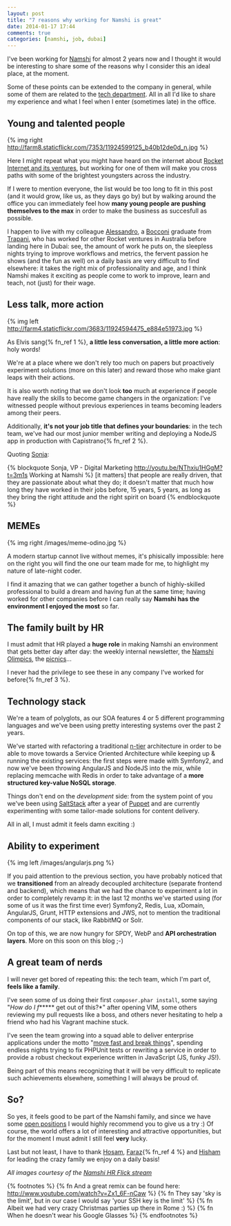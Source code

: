 ```yaml
---
layout: post
title: "7 reasons why working for Namshi is great"
date: 2014-01-17 17:44
comments: true
categories: [namshi, job, dubai]
---
```


I've been working for [Namshi](http://namshi.com) for almost 2
years now and I thought it would be interesting to share some
of the reasons why I consider this an ideal place, at the moment.

<!-- more -->

Some of these points can be extended to the company in general,
while some of them are related to the [tech department](http://tech.namshi.com).
All in all I'd like to share my experience and what I feel when
I enter (sometimes late) in the office.

## Young and talented people

{% img right http://farm8.staticflickr.com/7353/11924599125_b40b12de0d_n.jpg %}

Here I might repeat what you might have heard on the internet
about [Rocket Internet and its ventures](http://www.rocket-internet.de/ventures),
but working for one of them will make you cross paths with some
of the brightest youngsters across the industry.

If I were to mention everyone, the list would be too long to
fit in this post (and it would grow, like us, as they days go by)
but by walking around the office you can immediately feel
how **many young people are pushing themselves to the max** in
order to make the business as succesfull as possible.

I happen to live with my colleague
[Alessandro](http://ae.linkedin.com/in/casuccioalex),
a [Bocconi](http://www.unibocconi.eu/wps/wcm/connect/Bocconi/SitoPubblico_EN/Navigation+Tree/Home/)
graduate from [Trapani](http://en.wikipedia.org/wiki/Trapani),
who has worked for other Rocket ventures in Australia
before landing here in Dubai: see, the amount of work he puts on,
the sleepless nights trying to improve workflows and metrics,
the fervent passion he shows (and the fun as well) on a daily basis
are very difficult to find elsewhere: it takes the right mix
of professionality and age, and I think Namshi makes it
exciting as people come to work to improve, learn and teach,
not (just) for their wage.

## Less talk, more action

{% img left http://farm4.staticflickr.com/3683/11924594475_e884e51973.jpg %}

As Elvis sang{% fn_ref 1 %}, **a little less conversation,
a little more action**: holy words!

We're at a place where we don't rely too much on papers
but proactively experiment solutions (more on this later)
and reward those who make giant leaps with their actions.

It is also worth noting that we don't look **too** much at
experience if people have really the skills to become game changers
in the organization: I've witnessed people without previous
experiences in teams becoming leaders among their peers.

Additionally, **it's not your job title that defines your boundaries**:
in the tech team, we've had our most junior member writing and deploying
a NodeJS app in production with Capistrano{% fn_ref 2 %}.

Quoting [Sonja](ae.linkedin.com/in/sonjaneuber):

{% blockquote Sonja, VP - Digital Marketing http://youtu.be/NThxiu1HGgM?t=3m1s Working at Namshi %}
[it matters] that people are really driven, that they are passionate about what they do; it doesn't matter that much how long they have worked in their jobs before, 15 years, 5 years, as long as they bring the right attitude and the right spirit on board
{% endblockquote %}

## MEMEs

{% img right /images/meme-odino.jpg %}

A modern startup cannot live without memes, it's phisically impossible:
here on the right you will find the one our team made for me,
to highlight my nature of late-night coder.

I find it amazing that we can gather together a bunch
of highly-skilled professional to build a dream and having
fun at the same time; having worked for other companies before
I can really say **Namshi has the environment I enjoyed the most**
so far.

## The family built by HR

I must admit that HR played a **huge role** in making
Namshi an environment that gets better day after day:
the weekly internal newsletter, the
[Namshi Olimpics](http://www.flickr.com/photos/106891956@N06/sets/72157637043616496/),
the [picnics](http://www.flickr.com/photos/106891956@N06/sets/72157637897125985/)...

I never had the privilege to see these in any company
I've worked for before{% fn_ref 3 %}. 

## Technology stack

We're a team of polyglots, as our SOA features 4 or 5 different
programming languages and we've been using pretty interesting
systems over the past 2 years.

We've started with refactoring a traditional
[n-tier](http://en.wikipedia.org/wiki/Multitier_architecture)
architecture in order to be able to move towards a
Service Oriented Architecture while keeping up & running
the existing services: the first steps were made with
Symfony2, and now we've been throwing AngularJS and NodeJS
into the mix, while replacing memcache with Redis in order
to take advantage of a **more structured key-value NoSQL
storage**.

Things don't end on the *development* side: from the system point of you
we've been using [SaltStack](http://www.saltstack.com/) after a year of
[Puppet](http://puppetlabs.com/) and are currently experimenting with
some tailor-made solutions for content delivery.

All in all, I must admit it feels damn exciting :)

## Ability to experiment

{% img left /images/angularjs.png %}

If you paid attention to the previous section, you have probably
noticed that we **transitioned** from an already decoupled architecture
(separate frontend and backend), which means that we had the
chance to experiment a lot in order to completely revamp it:
in the last 12 months we've started using (for some of us
it was the first time ever) Symfony2, Redis, Lua, xDomain,
AngularJS, Grunt, HTTP extensions and JWS, not to mention the
traditional components of our stack, like RabbitMQ or Solr. 

On top of this, we are now hungry for SPDY, WebP
and **API orchestration layers**.
More on this soon on this blog ;-)

## A great team of nerds

I will never get bored of repeating this: the tech team, which
I'm part of, **feels like a family**.

I've seen some of us doing their first `composer.phar install`,
some saying "*How do I f****** get out of this?*" after
opening VIM, some others reviewing my pull requests like a boss,
and others never hesitating to help a friend who
had his Vagrant machine stuck.

I've seen the team growing into a squad able to deliver
enterprise applications under the motto
"[move fast and break things](http://www.theverge.com/2013/8/14/4621378/the-facebook-ification-of-instagram-begins-today)",
spending endless nights trying to fix PHPUnit tests or
rewriting a service in order to provide a robust checkout
experience written in JavaScript (JS, funky JS!).

Being part of this means recognizing that it will be very
difficult to replicate such achievements elsewhere,	
something I will always be proud of.

## So?

So yes, it feels good to be part of the Namshi family, and since
we have some [open positions](/if-you-love-angularjs-you-should-definitely-join-us-dot-dot-dot-were-hiring/)
I would highly recommend you to give us a try :) Of course,
the world offers a lot of interesting and attractive
opportunities, but for the moment I must admit I still feel
**very** lucky.

Last but not least, I have to thank [Hosam](http://ae.linkedin.com/in/hosam),
[Faraz](http://ae.linkedin.com/in/farazkhalid){% fn_ref 4 %} and
[Hisham](http://de.linkedin.com/in/hzarka) for leading the
crazy family we enjoy on a daily basis!

*All images courtesy of the [Namshi HR Flick stream](http://www.flickr.com/photos/106891956@N06/)*

{% footnotes %}
	{% fn And a great remix can be found here: http://www.youtube.com/watch?v=Zx1_6F-nCaw %}
	{% fn They say 'sky is the limit', but in our case I would say 'your SSH key is the limit' %}
	{% fn Albeit we had very crazy Christmas parties up there in Rome :) %}
	{% fn When he doesn't wear his Google Glasses %}
{% endfootnotes %}